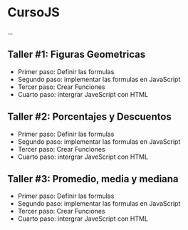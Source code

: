 # CursoJS

...

## Taller #1: Figuras Geometricas

- Primer paso: Definir las formulas
- Segundo paso: implementar las formulas en JavaScript
- Tercer paso: Crear Funciones
- Cuarto paso: intergrar JaveScript con HTML 

## Taller #2: Porcentajes y Descuentos

- Primer paso: Definir las formulas
- Segundo paso: implementar las formulas en JavaScript
- Tercer paso: Crear Funciones
- Cuarto paso: intergrar JaveScript con HTML 

## Taller #3: Promedio, media y mediana

- Primer paso: Definir las formulas
- Segundo paso: implementar las formulas en JavaScript
- Tercer paso: Crear Funciones
- Cuarto paso: intergrar JaveScript con HTML 